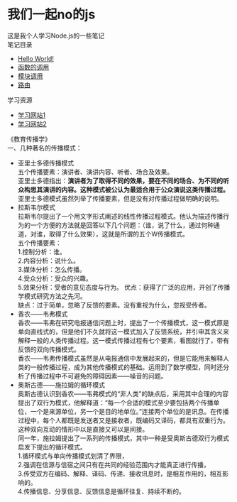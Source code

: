 # 我们一起no的js
这是我个人学习Node.js的一些笔记     
笔记目录
- [Hello World!]
- [函数的调用]
- [模块调用]
- [路由]


学习资源
- [学习网站1]
- [学习网站2]
<!--超链接-->
[Hello World!]: ch_1/HelloWorld.md
[函数的调用]: ./ch_1/function.md
[模块调用]: ./markdown/modules_use.md
[路由]: ./markdown/router.md
《教育传播学》  
一、几种著名的传播模式：  
- 亚里士多德传播模式  
五个传播要素：演讲者、演讲内容、听者、场合及效果。  
亚里士多德指出：**演讲者为了取得不同的效果，要在不同的场合、为不同的听众构思其演讲的内容。这种模式被公认为最适合用于公众演说这类传播过程。**  
亚里士多德模式虽然列举了传播要素，但是没有对传播过程做明确的说明。  
- 拉斯韦尔模式  
拉斯韦尔提出了一个用文字形式阐述的线性传播过程模式。他认为描述传播行为的一个方便的方法就是回答以下几个问题：（谁，说了什么，通过何种通道，对谁，取得了什么效果），这就是所谓的五个W传播模式。  
五个传播要素：  
  1.控制分析：谁。  
  2.内容分析：说什么。  
  3.媒体分析：怎么传播。  
  4.受众分析：受众的兴趣。  
  5.效果分析：受者的意见态度与行为。
优点：获得了广泛的应用，开创了传播学模式研究方法之先河。  
缺点：过于简单，忽略了反馈的要素。没有重视为什么，忽视受传者。  
- 香农——韦弗模式  
香农——韦弗在研究电报通信问题上时，提出了一个传播模式，这一模式原是单向直线式的，但是他们不久就将这一模式加入了反馈系统，并引申其含义来解释一般的人类传播过程。这一模式传播过程有七个要素，看图就行了，带有反馈的双向传播模式。  
香农——韦弗传播模式虽然是从电报通信中发展起来的，但是它能用来解释人类的一般传播过程，成为其他传播模式的基础。运用到了数学模型，同时还分析了传播过程中不可避免的障碍因素——噪音的问题。  
- 奥斯古德——施拉姆的循环模式  
奥斯古德认识到香农——韦弗模式的“非人类”的缺点后，采用其中合理的内容提出了双行为模式，他解释道：“每一个合适的模式至少要包括两个传播单位，一个是来源单位，另一个是目的地单位。”连接两个单位的是讯息。在传播过程中，每个人都既是发送者又是接收者，既编码又译码，都具有双重行为。这种双向互动的情形中以是直接又可以是间接。  
同一年，施拉姆提出了一系列的传播模式，其中一种是受奥斯古德双行为模式启发下提出的循环模式。  
1.循环模式与单向传播模式划清了界限，  
2.强调在信源与信宿之间只有在共同的经验范围内才能真正进行传播，  
3.传受双方在编码、解释、译码、传递、接收讯息时，是相互作用的，相互影响的。    
4.传播信息、分享信息、反馈信息是循环往复、持续不断的。    







[学习网站1]: http://www.runoob.com/nodejs/nodejs-tutorial.html
[学习网站2]: http://www.yuankuwang.com 